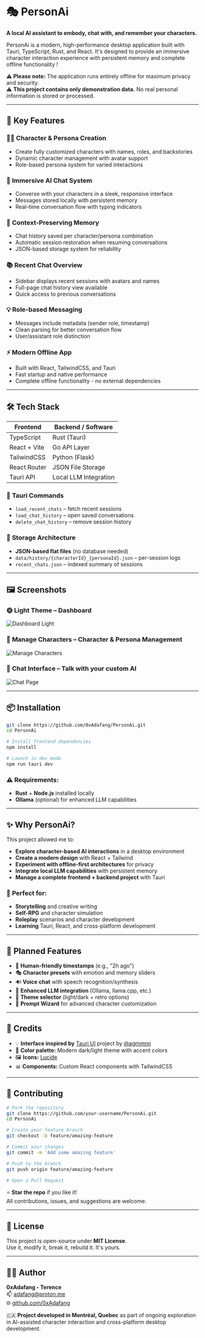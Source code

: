 # 🎭 PersonAi

**A local AI assistant to embody, chat with, and remember your characters.**

PersonAi is a modern, high-performance desktop application built with Tauri, TypeScript, Rust, and React. It's designed to provide an immersive character interaction experience with persistent memory and complete offline functionality !

⚠️ **Please note:** The application runs entirely offline for maximum privacy and security.  
⚠️ **This project contains only demonstration data.** No real personal information is stored or processed.

---

## 🚀 Key Features

### 🧑‍🎨 **Character & Persona Creation**
- Create fully customized characters with names, roles, and backstories
- Dynamic character management with avatar support
- Role-based persona system for varied interactions

### 💬 **Immersive AI Chat System**
- Converse with your characters in a sleek, responsive interface
- Messages stored locally with persistent memory
- Real-time conversation flow with typing indicators

### 🧠 **Context-Preserving Memory**
- Chat history saved per character/persona combination
- Automatic session restoration when resuming conversations
- JSON-based storage system for reliability

### 📚 **Recent Chat Overview**
- Sidebar displays recent sessions with avatars and names
- Full-page chat history view available
- Quick access to previous conversations

### 💡 **Role-based Messaging**
- Messages include metadata (sender role, timestamp)
- Clean parsing for better conversation flow
- User/assistant role distinction

### ⚡ **Modern Offline App**
- Built with React, TailwindCSS, and Tauri
- Fast startup and native performance
- Complete offline functionality - no external dependencies

---

## 🛠️ Tech Stack

| **Frontend** | **Backend / Software** |
|---|---|
| TypeScript | Rust (Tauri) |
| React + Vite | Go API Layer |
| TailwindCSS | Python (Flask) |
| React Router | JSON File Storage |
| Tauri API | Local LLM Integration |

### 🧩 **Tauri Commands**
- `load_recent_chats` – fetch recent sessions
- `load_chat_history` – open saved conversations  
- `delete_chat_history` – remove session history

### 💾 **Storage Architecture**
- **JSON-based flat files** (no database needed)
- `data/history/{characterId}_{personaId}.json` – per-session logs
- `recent_chats.json` – indexed summary of sessions

---

## 🖼️ Screenshots

### 🌞 **Light Theme – Dashboard**
![Dashboard Light](./images/1.JPG)

### 🧙 **Manage Characters – Character & Persona Management**
![Manage Characters](./images/2.JPG)

### 💬 **Chat Interface – Talk with your custom AI**
![Chat Page](./images/3.JPG)

---

## 📦 Installation

```bash
git clone https://github.com/0xAdafang/PersonAi.git
cd PersonAi

# Install frontend dependencies
npm install

# Launch in dev mode
npm run tauri dev
```

### ⚠️ **Requirements:**
- **Rust** + **Node.js** installed locally
- **Ollama** (optional) for enhanced LLM capabilities

---

## ✨ Why PersonAi?

This project allowed me to:
- **Explore character-based AI interactions** in a desktop environment
- **Create a modern design** with React + Tailwind
- **Experiment with offline-first architectures** for privacy
- **Integrate local LLM capabilities** with persistent memory
- **Manage a complete frontend + backend project** with Tauri

### 🎯 **Perfect for:**
- **Storytelling** and creative writing
- **Self-RPG** and character simulation
- **Roleplay** scenarios and character development
- **Learning** Tauri, React, and cross-platform development

---

## 🔮 Planned Features

- 📆 **Human-friendly timestamps** (e.g., "2h ago")
- 🎭 **Character presets** with emotion and memory sliders
- 🔊 **Voice chat** with speech recognition/synthesis
- 🦙 **Enhanced LLM integration** (Ollama, llama.cpp, etc.)
- 🎨 **Theme selector** (light/dark + retro options)
- 🧙 **Prompt Wizard** for advanced character customization

---

## 🎨 Credits

- 💡 **Interface inspired by** [Tauri UI](https://github.com/agmmnn/tauri-ui) project by [@agmmnn](https://github.com/agmmnn)
- 🎨 **Color palette:** Modern dark/light theme with accent colors
- 🖼️ **Icons:** [Lucide](https://lucide.dev/)
- 📊 **Components:** Custom React components with TailwindCSS

---

## 🫶 Contributing

```bash
# Fork the repository
git clone https://github.com/your-username/PersonAi.git
cd PersonAi

# Create your feature branch
git checkout -b feature/amazing-feature

# Commit your changes
git commit -m 'Add some amazing feature'

# Push to the branch
git push origin feature/amazing-feature

# Open a Pull Request
```

⭐ **Star the repo** if you like it!  
All contributions, issues, and suggestions are welcome.

---

## 📜 License

This project is open-source under **MIT License**.  
Use it, modify it, break it, rebuild it. It's yours.

---

## 👨‍💻 Author

**0xAdafang - Terence**  
📫 [adafang@proton.me](mailto:adafang@proton.me)  
🌐 [github.com/0xAdafang](https://github.com/0xAdafang)

🇨🇦 **Project developed in Montréal, Quebec** as part of ongoing exploration in AI-assisted character interaction and cross-platform desktop development.
